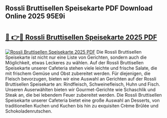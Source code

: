 ## Rossli Bruttisellen Speisekarte PDF Download Online 2025 95E9i

# <h2><a href="http://gc8m6l.nevu.top/?p=Rossli+Bruttisellen+Speisekarte">🔗 👉🔴 Rossli Bruttisellen Speisekarte 2025 PDF</a></h2>

[![Rossli Bruttisellen Speisekarte 2025 PDF](https://i.imgur.com/dBaPXMq.png)](http://gc8m6l.nevu.top/?p=Rossli+Bruttisellen+Speisekarte)
Die Rossli Bruttisellen Speisekarte ist nicht nur eine Liste von Gerichten, sondern auch die Möglichkeit, etwas Leckeres zu wählen. Auf der Rossli Bruttisellen Speisekarte unserer Cafeteria stehen viele leichte und frische Salate, die mit frischem Gemüse und Obst zubereitet werden. Für diejenigen, die Fleisch bevorzugen, bieten wir eine Auswahl an Gerichten auf der Rossli Bruttisellen Speisekarte an: Rindfleisch, Schweinefleisch, Huhn und Fisch. Unseren Auserwählten bieten wir Gourmet-Gerichte wie Schaschlik und Steak an, die bei lebendem Feuer zubereitet werden. Die Rossli Bruttisellen Speisekarte unserer Cafeteria bietet eine große Auswahl an Desserts, von traditionellen Kuchen und Kuchen bis hin zu exquisiten Crème Brûlée und Schokoladenrutschen.
